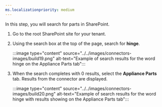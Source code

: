 ```yaml
---
ms.localizationpriority: medium
---
```


<!-- markdownlint-disable MD041 -->

In this step, you will search for parts in SharePoint.

1. Go to the root SharePoint site for your tenant.
2. Using the search box at the top of the page, search for **hinge**.

    :::image type="content" source="../../images/connectors-images/build19.png" alt-text="Example of search results for the word hinge on the Appliance Parts tab":::

3. When the search completes with 0 results, select the **Appliance Parts** tab. Results from the connector are displayed.

    :::image type="content" source="../../images/connectors-images/build20.png" alt-text="Example of search results for the word hinge with results showing on the Appliance Parts tab":::
